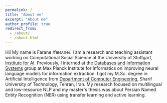 ```yaml
---
permalink: /
title: "About me"
excerpt: "About me"
author_profile: true
redirect_from:
  - /about/
  - /about.html
---
```

Hi! My name is Farane /færʌne/. I am a research and teaching assistant working on Computational Social Science at the University of Stuttgart, [Institute for AI](https://www.ki.uni-stuttgart.de/). Previously, I interned at the [Databases and Information Systems](https://www.mpi-inf.mpg.de/departments/databases-and-information-systems) group at Max Planck Institute for Informatics on improving neural language models for information extraction. I got my M.Sc. degree in Artificial Intelligence from  [Department of Computer Engineering](http://ce.sharif.ir/), Sharif University of Technology, Tehran, Iran. My research focused on multilingual and low-resource NLP and my master's thesis was about Persian Named Entity Recognition (NER) using transfer learning and active learning. 
